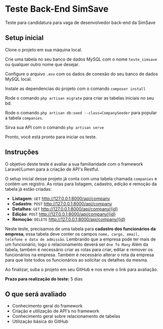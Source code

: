 
# Teste Back-End SimSave
Teste para candidatura para vaga de desenvolvedor back-end da SimSave

## Setup inicial

Clone o projeto em sua máquina local.

Crie uma tabela no seu banco de dados MySQL com o nome `teste_simsave` ou qualquer outro nome que desejar.

Configure o arquivo `.env` com os dados de conexão do seu banco de dados MySQL local.

Instale as dependencias do projeto com o comando `composer install`

Rode o comando `php artisan migrate` para criar as tabelas iniciais no seu bd.

Rode o comando `php artisan db:seed --class=CompanySeeder` para popular a tabela `companies`.

Sirva sua API com o comando `php artisan serve`

Pronto, você está pronto para iniciar os teste.


## Instruções

O objetivo deste teste é avaliar a sua familiaridade com o framework Laravel/Lumen para a criação de API's Restful.

O setup inicial desse projeto já conta com uma tabela chamada `companies` e contém um registro. As rotas para listagem, cadastro, edição e remoção da tabela já estão criadas:

- **Listagem**: `GET` http://127.0.0.1:8000/api/company
- **Cadastro**: `POST` http://127.0.0.1:8000/api/company
- **Detalhes**: `GET` http://127.0.0.1:8000/api/company/{id}
- **Edição**: `POST` http://127.0.0.1:8000/api/company/{id}
- **Remoção**: `DELETE` http://127.0.0.1:8000/api/company/{id}

Neste teste, precisamos de uma tabela para **cadastro dos funcionários da empresa**, essa tabela deve conter os campos `nome, cargo, email, telefone e data de admissão`. Lembrando que a empresa pode ter mais de um funcionário, logo o relacionamento deverá ser `One To Many`
Além da tabela, também é necessário criar as rotas para criar, editar e remover os funcionários na empresa. Também é necessário alterar o rota da empresa para que liste todos os funcionários ao solicitar os detalhes da mesma.

Ao finalizar, suba o projeto em seu GitHub e nos envie o link para avaliação.

**Prazo para realização do teste:** 5 dias

## O que será avaliado
 - Conhecimento geral do framework
 - Criação e utilização de API's no framework
 - Conhecimento geral sobre relacionamento de tabelas
 - Utilização básica do GitHub

